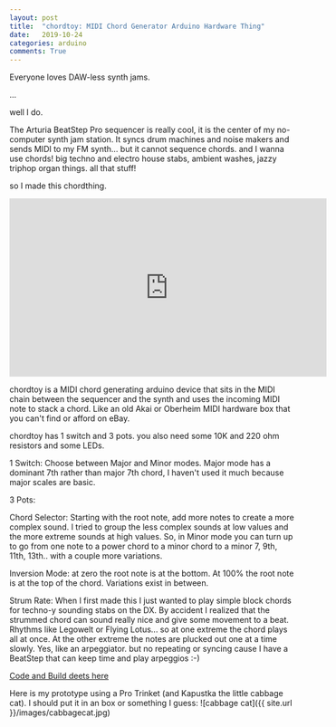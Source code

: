 ```yaml
---
layout: post
title:  "chordtoy: MIDI Chord Generator Arduino Hardware Thing"
date:   2019-10-24
categories: arduino
comments: True
---
```


Everyone loves DAW-less synth jams.

...

well I do.

The Arturia BeatStep Pro sequencer is really cool, it is the center of my no-computer synth jam station. It syncs drum machines and noise makers and sends MIDI to my FM synth... but it cannot sequence chords. and I wanna use chords! big techno and electro house stabs, ambient washes, jazzy triphop organ things. all that stuff!

so I made this chordthing.

<iframe width="560" height="315" src="https://www.youtube.com/embed/XsruSs-3y8w" frameborder="0" allow="accelerometer; autoplay; encrypted-media; gyroscope; picture-in-picture" allowfullscreen></iframe>

chordtoy is a MIDI chord generating arduino device that sits in the MIDI chain between the sequencer and the synth and uses the incoming MIDI note to stack a chord. Like an old Akai or Oberheim MIDI hardware box that you can't find or afford on eBay.

chordtoy has 1 switch and 3 pots. you also need some 10K and 220 ohm resistors and some LEDs.

1 Switch: Choose between Major and Minor modes. Major mode has a dominant 7th rather than major 7th chord, I haven't used it much because major scales are basic.

3 Pots:

Chord Selector: Starting with the root note, add more notes to create a more complex sound. I tried to group the less complex sounds at low values and the more extreme sounds at high values. So, in Minor mode you can turn up to go from one note to a power chord to a minor chord to a minor 7, 9th, 11th, 13th.. with a couple more variations.

Inversion Mode: at zero the root note is at the bottom. At 100% the root note is at the top of the chord. Variations exist in between.

Strum Rate: When I first made this I just wanted to play simple block chords for techno-y sounding stabs on the DX. By accident I realized that the strummed chord can sound really nice and give some movement to a beat. Rhythms like Legowelt or Flying Lotus... so at one extreme the chord plays all at once. At the other extreme the notes are plucked out one at a time slowly. Yes, like an arpeggiator. but no repeating or syncing cause I have a BeatStep that can keep time and play arpeggios :-)

[Code and Build deets here](https://github.com/b38tn1k/chordtoy)

Here is my prototype using a Pro Trinket (and Kapustka the little cabbage cat). I should put it in an box or something I guess:
![cabbage cat]({{ site.url }}/images/cabbagecat.jpg)
